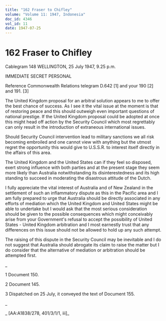 ```yaml
---
title: "162 Fraser to Chifley"
volume: "Volume 11: 1947, Indonesia"
doc_id: 4346
vol_id: 11
date: 1947-07-25
---
```


# 162 Fraser to Chifley

Cablegram 148 WELLINGTON, 25 July 1947, 9.25 p.m.

IMMEDIATE SECRET PERSONAL

Reference Commonwealth Relations telegram D.642 [1] and your 190 [2] and 191. [3]

The United Kingdom proposal for an arbitral solution appears to me to offer the best chance of success. As I see it the vital issue at the moment is that of restoring peace and this should outweigh even important questions of national prestige. If the United Kingdom proposal could be adopted at once this might head off action by the Security Council which most regrettably can only result in the introduction of extraneous international issues.

Should Security Council intervention lead to military sanctions we all risk becoming embroiled and one cannot view with anything but the utmost regret the opportunity this would give to U.S.S.R. to interest itself directly in the affairs of this area.

The United Kingdom and the United States can if they feel so disposed, exert strong influence with both parties and at the present stage they seem more likely than Australia notwithstanding its disinterestedness and its high standing to succeed in moderating the disastrous attitude of the Dutch.

I fully appreciate the vital interest of Australia and of New Zealand in the settlement of such an inflammatory dispute as this in the Pacific area and I am fully prepared to urge that Australia should be directly associated in any efforts of mediation which the United Kingdom and United States might be able to undertake but I would ask that the most serious consideration should be given to the possible consequences which might conceivably arise from your Government's refusal to accept the possibility of United States - United Kingdom arbitration and I most earnestly trust that any differences on this issue should not be allowed to hold up any such attempt.

The raising of this dispute in the Security Council may be inevitable and I do not suggest that Australia should abrogate its claim to raise the matter but I do consider that the alternative of mediation or arbitration should be attempted first.

_

1 Document 150.

2 Document 145.

3 Dispatched on 25 July, it conveyed the text of Document 155.

_

_ [AA:A1838/278, 401/3/1/1, iii]_
